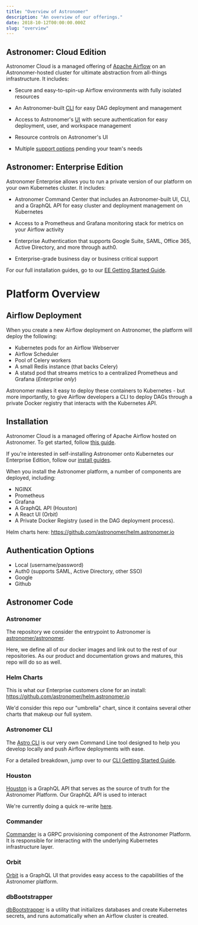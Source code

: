 ```yaml
---
title: "Overview of Astronomer"
description: "An overview of our offerings."
date: 2018-10-12T00:00:00.000Z
slug: "overview"
---
```


## Astronomer: Cloud Edition

Astronomer Cloud is a managed offering of [Apache Airflow](https://airflow.apache.org/) on an Astronomer-hosted cluster for ultimate abstraction from all-things infrastructure. It includes:

- Secure and easy-to-spin-up Airflow environments with fully isolated resources

- An Astronomer-built [CLI](https://www.astronomer.io/docs/cli-getting-started/) for easy DAG deployment and management

- Access to Astronomer's [UI](https://app.astronomer.cloud/signup) with secure authentication for easy deployment, user, and workspace management

- Resource controls on Astronomer's UI

- Multiple [support options](https://www.astronomer.io/docs/support/) pending your team's needs

## Astronomer: Enterprise Edition

Astronomer Enterprise allows you to run a private version of our platform on your own Kubernetes cluster. It includes:

- Astronomer Command Center that includes an Astronomer-built UI, CLI, and a GraphQL API for easy cluster and deployment management on Kubernetes

- Access to a Prometheus and Grafana monitoring stack for metrics on your Airflow activity

- Enterprise Authentication that supports Google Suite, SAML, Office 365, Active Directory, and more through auth0.

- Enterprise-grade business day or business critical support

For our full installation guides, go to our [EE Getting Started Guide](https://www.astronomer.io/docs/ee-getting-started/).

# Platform Overview

## Airflow Deployment

When you create a new Airflow deployment on Astronomer, the
platform will deploy the following:

- Kubernetes pods for an Airflow Webserver
- Airflow Scheduler
- Pool of Celery workers
- A small Redis instance (that backs Celery)
- A statsd pod that streams metrics to a
centralized Prometheus and Grafana (*Enterprise only*)

Astronomer makes it easy to deploy these containers
to Kubernetes - but more importantly, to give Airflow developers a
CLI to deploy DAGs through a private Docker registry that interacts
with the Kubernetes API.

## Installation

Astronomer Cloud is a managed offering of Apache Airflow hosted on Astronomer. To get started, follow [this guide](https://www.astronomer.io/docs/getting-started/).

If you're interested in self-installing Astronomer onto Kubernetes our Enterprise Edition, follow our [install guides](https://www.astronomer.io/docs/ee-overview/).

When you install the Astronomer platform, a number of components
are deployed, including:

- NGINX
- Prometheus
- Grafana
- A GraphQL API (Houston)
- A React UI (Orbit)
- A Private Docker Registry (used
in the DAG deployment process).

Helm charts here: https://github.com/astronomer/helm.astronomer.io

## Authentication Options

- Local (username/password)
- Auth0 (supports SAML, Active Directory, other SSO)
- Google
- Github

## Astronomer Code

### Astronomer

The repository we consider the entrypoint to Astronomer is [astronomer/astronomer](https://github.com/astronomer/astronomer).

Here, we define all of our docker images and link out to the rest of our repositories. As our product and documentation grows and matures, this repo will do so as well.

### Helm Charts

This is what our Enterprise customers clone for an install: https://github.com/astronomer/helm.astronomer.io

We'd consider this repo our "umbrella" chart, since it contains several other charts that makeup our full system. 

 ### Astronomer CLI

The [Astro CLI](https://github.com/astronomer/astro-cli) is our very own Command Line tool designed to help you develop locally and push Airflow deployments with ease.

For a detailed breakdown, jump over to our [CLI Getting Started Guide](https://www.astronomer.io/docs/cli-getting-started/).

### Houston

[Houston](https://github.com/astronomer/houston-api) is a GraphQL
API that serves as the source of truth for the Astronomer Platform. Our GraphQL API is used to interact

We're currently doing a quick re-write [here](https://github.com/astronomer/houston-api-2).

### Commander

[Commander](https://github.com/astronomer/commander) is a GRPC
provisioning component of the Astronomer Platform. It is
responsible for interacting with the underlying Kubernetes
infrastructure layer.

### Orbit

[Orbit](https://github.com/astronomer/orbit-ui) is a GraphQL UI
that provides easy access to the capabilities of the Astronomer
platform.

### dbBootstrapper

[dbBootstrapper](https://github.com/astronomer/db-bootstrapper)
is a utility that initializes databases and create Kubernetes
secrets, and runs automatically when an Airflow cluster is created.

